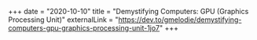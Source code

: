 +++
date = "2020-10-10"
title = "Demystifying Computers: GPU (Graphics Processing Unit)"
externalLink = "https://dev.to/gmelodie/demystifying-computers-gpu-graphics-processing-unit-1jo7"
+++

